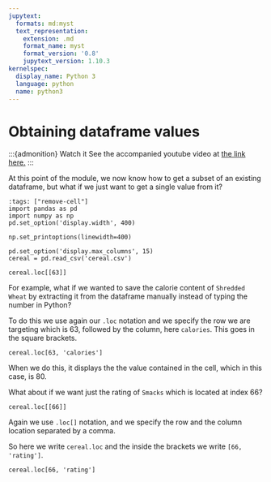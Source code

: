```yaml
---
jupytext:
  formats: md:myst
  text_representation:
    extension: .md
    format_name: myst
    format_version: '0.8'
    jupytext_version: 1.10.3
kernelspec:
  display_name: Python 3
  language: python
  name: python3
---
```


# Obtaining dataframe values

:::{admonition} Watch it
See the accompanied youtube video at <a href="https://www.youtube.com/embed/W88f5DAl9hk?start=830&end=907" target="_blank">the link here.</a>
:::

At this point of the module, we now know how to get a subset of an
existing dataframe, but what if we just want to get a single value from
it?

```{code-cell} ipython3
:tags: ["remove-cell"]
import pandas as pd
import numpy as np
pd.set_option('display.width', 400)

np.set_printoptions(linewidth=400)

pd.set_option('display.max_columns', 15)
cereal = pd.read_csv('cereal.csv')
```

```{code-cell} ipython3
cereal.loc[[63]]
```

For example, what if we wanted to save the calorie content of `Shredded
Wheat` by extracting it from the dataframe manually instead of typing
the number in Python?

To do this we use again our `.loc` notation and we specify the row we
are targeting which is 63, followed by the column, here `calories`. This
goes in the square brackets.

```{code-cell} ipython3
cereal.loc[63, 'calories']
```

When we do this, it displays the the value contained in the cell, which
in this case, is 80.

What about if we want just the rating of `Smacks` which is located at index
66?

```{code-cell} ipython3
cereal.loc[[66]]
```

Again we use `.loc[]` notation, and we specify the row and the column
location separated by a comma.

So here we write `cereal.loc` and the inside the brackets we write `[66,
'rating']`.


```{code-cell} ipython3
cereal.loc[66, 'rating']
```



